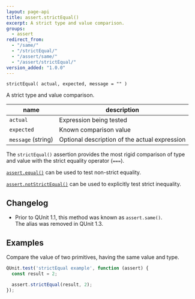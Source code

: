 ```yaml
---
layout: page-api
title: assert.strictEqual()
excerpt: A strict type and value comparison.
groups:
  - assert
redirect_from:
  - "/same/"
  - "/strictEqual/"
  - "/assert/same/"
  - "/assert/strictEqual/"
version_added: "1.0.0"
---
```


`strictEqual( actual, expected, message = "" )`

A strict type and value comparison.

| name | description |
|------|-------------|
| `actual` | Expression being tested |
| `expected` | Known comparison value |
| `message` (string) | Optional description of the actual expression |

The `strictEqual()` assertion provides the most rigid comparison of type and value with the strict equality operator (`===`).

[`assert.equal()`](./equal.md) can be used to test non-strict equality.

[`assert.notStrictEqual()`](./notStrictEqual.md) can be used to explicitly test strict inequality.

## Changelog

* Prior to QUnit 1.1, this method was known as `assert.same()`.<br>The alias was removed in QUnit 1.3.

## Examples

Compare the value of two primitives, having the same value and type.

```js
QUnit.test('strictEqual example', function (assert) {
  const result = 2;

  assert.strictEqual(result, 2);
});
```
